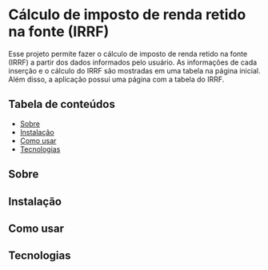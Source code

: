 # Cálculo de imposto de renda retido na fonte (IRRF)
Esse projeto permite fazer o cálculo de imposto de renda retido na fonte (IRRF) a partir dos dados informados pelo usuário. As informações de cada inserção e o cálculo do IRRF são mostradas em uma tabela na página inicial. Além disso, a aplicação possui uma página com a tabela do IRRF.

## Tabela de conteúdos
  * [Sobre](#Sobre)
  * [Instalação](#instalação)
  * [Como usar](#como-usar)
  * [Tecnologias](#tecnologias)

## Sobre

## Instalação

## Como usar

## Tecnologias